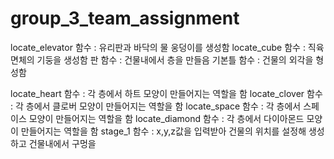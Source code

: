 # group_3_team_assignment
locate_elevator 함수 : 유리판과 바닥의 물 웅덩이를 생성함
locate_cube 함수 : 직육면체의 기둥을 생성함
판 함수 : 건물내에서 층을 만들음
기본틀 함수 : 건물의 외각을 형성함

locate_heart 함수 : 각 층에서 하트 모양이 만들어지는 역할을 함
locate_clover 함수 : 각 층에서 클로버 모양이 만들어지는 역할을 함
locate_space 함수 : 각 층에서 스페이스 모양이 만들어지는 역할을 함
 locate_diamond 함수 : 각 층에서 다이아몬드 모양이 만들어지는 역할을 함
 stage_1 함수 : x,y,z값을 입력받아 건물의 위치를 설정해 생성하고 건물내에서 구멍을 
